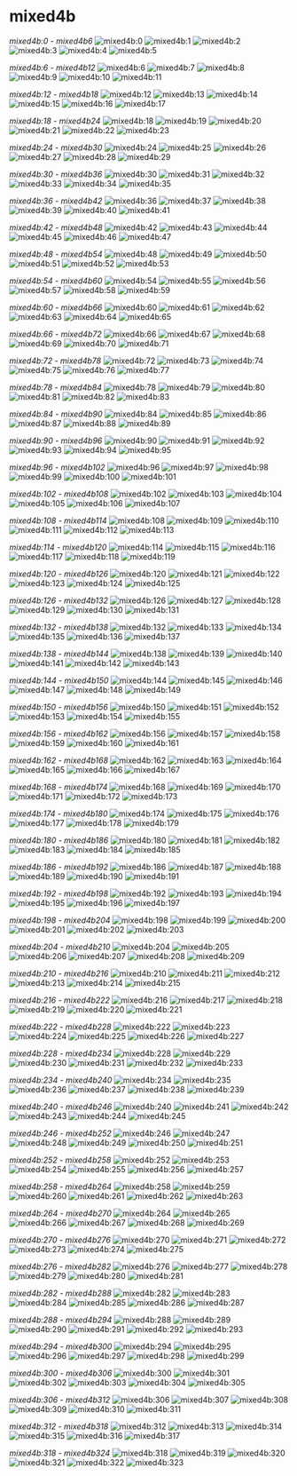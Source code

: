 # mixed4b
*mixed4b:0 - mixed4b6*
![mixed4b:0](../results/images/mixed4b_3x3_pre_relu_0.jpg) ![mixed4b:1](../results/images/mixed4b_3x3_pre_relu_1.jpg) ![mixed4b:2](../results/images/mixed4b_3x3_pre_relu_2.jpg) ![mixed4b:3](../results/images/mixed4b_3x3_pre_relu_3.jpg) ![mixed4b:4](../results/images/mixed4b_3x3_pre_relu_4.jpg) ![mixed4b:5](../results/images/mixed4b_3x3_pre_relu_5.jpg) 

*mixed4b:6 - mixed4b12*
![mixed4b:6](../results/images/mixed4b_3x3_pre_relu_6.jpg) ![mixed4b:7](../results/images/mixed4b_3x3_pre_relu_7.jpg) ![mixed4b:8](../results/images/mixed4b_3x3_pre_relu_8.jpg) ![mixed4b:9](../results/images/mixed4b_3x3_pre_relu_9.jpg) ![mixed4b:10](../results/images/mixed4b_3x3_pre_relu_10.jpg) ![mixed4b:11](../results/images/mixed4b_3x3_pre_relu_11.jpg) 

*mixed4b:12 - mixed4b18*
![mixed4b:12](../results/images/mixed4b_3x3_pre_relu_12.jpg) ![mixed4b:13](../results/images/mixed4b_3x3_pre_relu_13.jpg) ![mixed4b:14](../results/images/mixed4b_3x3_pre_relu_14.jpg) ![mixed4b:15](../results/images/mixed4b_3x3_pre_relu_15.jpg) ![mixed4b:16](../results/images/mixed4b_3x3_pre_relu_16.jpg) ![mixed4b:17](../results/images/mixed4b_3x3_pre_relu_17.jpg) 

*mixed4b:18 - mixed4b24*
![mixed4b:18](../results/images/mixed4b_3x3_pre_relu_18.jpg) ![mixed4b:19](../results/images/mixed4b_3x3_pre_relu_19.jpg) ![mixed4b:20](../results/images/mixed4b_3x3_pre_relu_20.jpg) ![mixed4b:21](../results/images/mixed4b_3x3_pre_relu_21.jpg) ![mixed4b:22](../results/images/mixed4b_3x3_pre_relu_22.jpg) ![mixed4b:23](../results/images/mixed4b_3x3_pre_relu_23.jpg) 

*mixed4b:24 - mixed4b30*
![mixed4b:24](../results/images/mixed4b_3x3_pre_relu_24.jpg) ![mixed4b:25](../results/images/mixed4b_3x3_pre_relu_25.jpg) ![mixed4b:26](../results/images/mixed4b_3x3_pre_relu_26.jpg) ![mixed4b:27](../results/images/mixed4b_3x3_pre_relu_27.jpg) ![mixed4b:28](../results/images/mixed4b_3x3_pre_relu_28.jpg) ![mixed4b:29](../results/images/mixed4b_3x3_pre_relu_29.jpg) 

*mixed4b:30 - mixed4b36*
![mixed4b:30](../results/images/mixed4b_3x3_pre_relu_30.jpg) ![mixed4b:31](../results/images/mixed4b_3x3_pre_relu_31.jpg) ![mixed4b:32](../results/images/mixed4b_3x3_pre_relu_32.jpg) ![mixed4b:33](../results/images/mixed4b_3x3_pre_relu_33.jpg) ![mixed4b:34](../results/images/mixed4b_3x3_pre_relu_34.jpg) ![mixed4b:35](../results/images/mixed4b_3x3_pre_relu_35.jpg) 

*mixed4b:36 - mixed4b42*
![mixed4b:36](../results/images/mixed4b_3x3_pre_relu_36.jpg) ![mixed4b:37](../results/images/mixed4b_3x3_pre_relu_37.jpg) ![mixed4b:38](../results/images/mixed4b_3x3_pre_relu_38.jpg) ![mixed4b:39](../results/images/mixed4b_3x3_pre_relu_39.jpg) ![mixed4b:40](../results/images/mixed4b_3x3_pre_relu_40.jpg) ![mixed4b:41](../results/images/mixed4b_3x3_pre_relu_41.jpg) 

*mixed4b:42 - mixed4b48*
![mixed4b:42](../results/images/mixed4b_3x3_pre_relu_42.jpg) ![mixed4b:43](../results/images/mixed4b_3x3_pre_relu_43.jpg) ![mixed4b:44](../results/images/mixed4b_3x3_pre_relu_44.jpg) ![mixed4b:45](../results/images/mixed4b_3x3_pre_relu_45.jpg) ![mixed4b:46](../results/images/mixed4b_3x3_pre_relu_46.jpg) ![mixed4b:47](../results/images/mixed4b_3x3_pre_relu_47.jpg) 

*mixed4b:48 - mixed4b54*
![mixed4b:48](../results/images/mixed4b_3x3_pre_relu_48.jpg) ![mixed4b:49](../results/images/mixed4b_3x3_pre_relu_49.jpg) ![mixed4b:50](../results/images/mixed4b_3x3_pre_relu_50.jpg) ![mixed4b:51](../results/images/mixed4b_3x3_pre_relu_51.jpg) ![mixed4b:52](../results/images/mixed4b_3x3_pre_relu_52.jpg) ![mixed4b:53](../results/images/mixed4b_3x3_pre_relu_53.jpg) 

*mixed4b:54 - mixed4b60*
![mixed4b:54](../results/images/mixed4b_3x3_pre_relu_54.jpg) ![mixed4b:55](../results/images/mixed4b_3x3_pre_relu_55.jpg) ![mixed4b:56](../results/images/mixed4b_3x3_pre_relu_56.jpg) ![mixed4b:57](../results/images/mixed4b_3x3_pre_relu_57.jpg) ![mixed4b:58](../results/images/mixed4b_3x3_pre_relu_58.jpg) ![mixed4b:59](../results/images/mixed4b_3x3_pre_relu_59.jpg) 

*mixed4b:60 - mixed4b66*
![mixed4b:60](../results/images/mixed4b_3x3_pre_relu_60.jpg) ![mixed4b:61](../results/images/mixed4b_3x3_pre_relu_61.jpg) ![mixed4b:62](../results/images/mixed4b_3x3_pre_relu_62.jpg) ![mixed4b:63](../results/images/mixed4b_3x3_pre_relu_63.jpg) ![mixed4b:64](../results/images/mixed4b_3x3_pre_relu_64.jpg) ![mixed4b:65](../results/images/mixed4b_3x3_pre_relu_65.jpg) 

*mixed4b:66 - mixed4b72*
![mixed4b:66](../results/images/mixed4b_3x3_pre_relu_66.jpg) ![mixed4b:67](../results/images/mixed4b_3x3_pre_relu_67.jpg) ![mixed4b:68](../results/images/mixed4b_3x3_pre_relu_68.jpg) ![mixed4b:69](../results/images/mixed4b_3x3_pre_relu_69.jpg) ![mixed4b:70](../results/images/mixed4b_3x3_pre_relu_70.jpg) ![mixed4b:71](../results/images/mixed4b_3x3_pre_relu_71.jpg) 

*mixed4b:72 - mixed4b78*
![mixed4b:72](../results/images/mixed4b_3x3_pre_relu_72.jpg) ![mixed4b:73](../results/images/mixed4b_3x3_pre_relu_73.jpg) ![mixed4b:74](../results/images/mixed4b_3x3_pre_relu_74.jpg) ![mixed4b:75](../results/images/mixed4b_3x3_pre_relu_75.jpg) ![mixed4b:76](../results/images/mixed4b_3x3_pre_relu_76.jpg) ![mixed4b:77](../results/images/mixed4b_3x3_pre_relu_77.jpg) 

*mixed4b:78 - mixed4b84*
![mixed4b:78](../results/images/mixed4b_3x3_pre_relu_78.jpg) ![mixed4b:79](../results/images/mixed4b_3x3_pre_relu_79.jpg) ![mixed4b:80](../results/images/mixed4b_3x3_pre_relu_80.jpg) ![mixed4b:81](../results/images/mixed4b_3x3_pre_relu_81.jpg) ![mixed4b:82](../results/images/mixed4b_3x3_pre_relu_82.jpg) ![mixed4b:83](../results/images/mixed4b_3x3_pre_relu_83.jpg) 

*mixed4b:84 - mixed4b90*
![mixed4b:84](../results/images/mixed4b_3x3_pre_relu_84.jpg) ![mixed4b:85](../results/images/mixed4b_3x3_pre_relu_85.jpg) ![mixed4b:86](../results/images/mixed4b_3x3_pre_relu_86.jpg) ![mixed4b:87](../results/images/mixed4b_3x3_pre_relu_87.jpg) ![mixed4b:88](../results/images/mixed4b_3x3_pre_relu_88.jpg) ![mixed4b:89](../results/images/mixed4b_3x3_pre_relu_89.jpg) 

*mixed4b:90 - mixed4b96*
![mixed4b:90](../results/images/mixed4b_3x3_pre_relu_90.jpg) ![mixed4b:91](../results/images/mixed4b_3x3_pre_relu_91.jpg) ![mixed4b:92](../results/images/mixed4b_3x3_pre_relu_92.jpg) ![mixed4b:93](../results/images/mixed4b_3x3_pre_relu_93.jpg) ![mixed4b:94](../results/images/mixed4b_3x3_pre_relu_94.jpg) ![mixed4b:95](../results/images/mixed4b_3x3_pre_relu_95.jpg) 

*mixed4b:96 - mixed4b102*
![mixed4b:96](../results/images/mixed4b_3x3_pre_relu_96.jpg) ![mixed4b:97](../results/images/mixed4b_3x3_pre_relu_97.jpg) ![mixed4b:98](../results/images/mixed4b_3x3_pre_relu_98.jpg) ![mixed4b:99](../results/images/mixed4b_3x3_pre_relu_99.jpg) ![mixed4b:100](../results/images/mixed4b_3x3_pre_relu_100.jpg) ![mixed4b:101](../results/images/mixed4b_3x3_pre_relu_101.jpg) 

*mixed4b:102 - mixed4b108*
![mixed4b:102](../results/images/mixed4b_3x3_pre_relu_102.jpg) ![mixed4b:103](../results/images/mixed4b_3x3_pre_relu_103.jpg) ![mixed4b:104](../results/images/mixed4b_3x3_pre_relu_104.jpg) ![mixed4b:105](../results/images/mixed4b_3x3_pre_relu_105.jpg) ![mixed4b:106](../results/images/mixed4b_3x3_pre_relu_106.jpg) ![mixed4b:107](../results/images/mixed4b_3x3_pre_relu_107.jpg) 

*mixed4b:108 - mixed4b114*
![mixed4b:108](../results/images/mixed4b_3x3_pre_relu_108.jpg) ![mixed4b:109](../results/images/mixed4b_3x3_pre_relu_109.jpg) ![mixed4b:110](../results/images/mixed4b_3x3_pre_relu_110.jpg) ![mixed4b:111](../results/images/mixed4b_3x3_pre_relu_111.jpg) ![mixed4b:112](../results/images/mixed4b_3x3_pre_relu_112.jpg) ![mixed4b:113](../results/images/mixed4b_3x3_pre_relu_113.jpg) 

*mixed4b:114 - mixed4b120*
![mixed4b:114](../results/images/mixed4b_3x3_pre_relu_114.jpg) ![mixed4b:115](../results/images/mixed4b_3x3_pre_relu_115.jpg) ![mixed4b:116](../results/images/mixed4b_3x3_pre_relu_116.jpg) ![mixed4b:117](../results/images/mixed4b_3x3_pre_relu_117.jpg) ![mixed4b:118](../results/images/mixed4b_3x3_pre_relu_118.jpg) ![mixed4b:119](../results/images/mixed4b_3x3_pre_relu_119.jpg) 

*mixed4b:120 - mixed4b126*
![mixed4b:120](../results/images/mixed4b_3x3_pre_relu_120.jpg) ![mixed4b:121](../results/images/mixed4b_3x3_pre_relu_121.jpg) ![mixed4b:122](../results/images/mixed4b_3x3_pre_relu_122.jpg) ![mixed4b:123](../results/images/mixed4b_3x3_pre_relu_123.jpg) ![mixed4b:124](../results/images/mixed4b_3x3_pre_relu_124.jpg) ![mixed4b:125](../results/images/mixed4b_3x3_pre_relu_125.jpg) 

*mixed4b:126 - mixed4b132*
![mixed4b:126](../results/images/mixed4b_3x3_pre_relu_126.jpg) ![mixed4b:127](../results/images/mixed4b_3x3_pre_relu_127.jpg) ![mixed4b:128](../results/images/mixed4b_3x3_pre_relu_128.jpg) ![mixed4b:129](../results/images/mixed4b_3x3_pre_relu_129.jpg) ![mixed4b:130](../results/images/mixed4b_3x3_pre_relu_130.jpg) ![mixed4b:131](../results/images/mixed4b_3x3_pre_relu_131.jpg) 

*mixed4b:132 - mixed4b138*
![mixed4b:132](../results/images/mixed4b_3x3_pre_relu_132.jpg) ![mixed4b:133](../results/images/mixed4b_3x3_pre_relu_133.jpg) ![mixed4b:134](../results/images/mixed4b_3x3_pre_relu_134.jpg) ![mixed4b:135](../results/images/mixed4b_3x3_pre_relu_135.jpg) ![mixed4b:136](../results/images/mixed4b_3x3_pre_relu_136.jpg) ![mixed4b:137](../results/images/mixed4b_3x3_pre_relu_137.jpg) 

*mixed4b:138 - mixed4b144*
![mixed4b:138](../results/images/mixed4b_3x3_pre_relu_138.jpg) ![mixed4b:139](../results/images/mixed4b_3x3_pre_relu_139.jpg) ![mixed4b:140](../results/images/mixed4b_3x3_pre_relu_140.jpg) ![mixed4b:141](../results/images/mixed4b_3x3_pre_relu_141.jpg) ![mixed4b:142](../results/images/mixed4b_3x3_pre_relu_142.jpg) ![mixed4b:143](../results/images/mixed4b_3x3_pre_relu_143.jpg) 

*mixed4b:144 - mixed4b150*
![mixed4b:144](../results/images/mixed4b_3x3_pre_relu_144.jpg) ![mixed4b:145](../results/images/mixed4b_3x3_pre_relu_145.jpg) ![mixed4b:146](../results/images/mixed4b_3x3_pre_relu_146.jpg) ![mixed4b:147](../results/images/mixed4b_3x3_pre_relu_147.jpg) ![mixed4b:148](../results/images/mixed4b_3x3_pre_relu_148.jpg) ![mixed4b:149](../results/images/mixed4b_3x3_pre_relu_149.jpg) 

*mixed4b:150 - mixed4b156*
![mixed4b:150](../results/images/mixed4b_3x3_pre_relu_150.jpg) ![mixed4b:151](../results/images/mixed4b_3x3_pre_relu_151.jpg) ![mixed4b:152](../results/images/mixed4b_3x3_pre_relu_152.jpg) ![mixed4b:153](../results/images/mixed4b_3x3_pre_relu_153.jpg) ![mixed4b:154](../results/images/mixed4b_3x3_pre_relu_154.jpg) ![mixed4b:155](../results/images/mixed4b_3x3_pre_relu_155.jpg) 

*mixed4b:156 - mixed4b162*
![mixed4b:156](../results/images/mixed4b_3x3_pre_relu_156.jpg) ![mixed4b:157](../results/images/mixed4b_3x3_pre_relu_157.jpg) ![mixed4b:158](../results/images/mixed4b_3x3_pre_relu_158.jpg) ![mixed4b:159](../results/images/mixed4b_3x3_pre_relu_159.jpg) ![mixed4b:160](../results/images/mixed4b_3x3_pre_relu_160.jpg) ![mixed4b:161](../results/images/mixed4b_3x3_pre_relu_161.jpg) 

*mixed4b:162 - mixed4b168*
![mixed4b:162](../results/images/mixed4b_3x3_pre_relu_162.jpg) ![mixed4b:163](../results/images/mixed4b_3x3_pre_relu_163.jpg) ![mixed4b:164](../results/images/mixed4b_3x3_pre_relu_164.jpg) ![mixed4b:165](../results/images/mixed4b_3x3_pre_relu_165.jpg) ![mixed4b:166](../results/images/mixed4b_3x3_pre_relu_166.jpg) ![mixed4b:167](../results/images/mixed4b_3x3_pre_relu_167.jpg) 

*mixed4b:168 - mixed4b174*
![mixed4b:168](../results/images/mixed4b_3x3_pre_relu_168.jpg) ![mixed4b:169](../results/images/mixed4b_3x3_pre_relu_169.jpg) ![mixed4b:170](../results/images/mixed4b_3x3_pre_relu_170.jpg) ![mixed4b:171](../results/images/mixed4b_3x3_pre_relu_171.jpg) ![mixed4b:172](../results/images/mixed4b_3x3_pre_relu_172.jpg) ![mixed4b:173](../results/images/mixed4b_3x3_pre_relu_173.jpg) 

*mixed4b:174 - mixed4b180*
![mixed4b:174](../results/images/mixed4b_3x3_pre_relu_174.jpg) ![mixed4b:175](../results/images/mixed4b_3x3_pre_relu_175.jpg) ![mixed4b:176](../results/images/mixed4b_3x3_pre_relu_176.jpg) ![mixed4b:177](../results/images/mixed4b_3x3_pre_relu_177.jpg) ![mixed4b:178](../results/images/mixed4b_3x3_pre_relu_178.jpg) ![mixed4b:179](../results/images/mixed4b_3x3_pre_relu_179.jpg) 

*mixed4b:180 - mixed4b186*
![mixed4b:180](../results/images/mixed4b_3x3_pre_relu_180.jpg) ![mixed4b:181](../results/images/mixed4b_3x3_pre_relu_181.jpg) ![mixed4b:182](../results/images/mixed4b_3x3_pre_relu_182.jpg) ![mixed4b:183](../results/images/mixed4b_3x3_pre_relu_183.jpg) ![mixed4b:184](../results/images/mixed4b_3x3_pre_relu_184.jpg) ![mixed4b:185](../results/images/mixed4b_3x3_pre_relu_185.jpg) 

*mixed4b:186 - mixed4b192*
![mixed4b:186](../results/images/mixed4b_3x3_pre_relu_186.jpg) ![mixed4b:187](../results/images/mixed4b_3x3_pre_relu_187.jpg) ![mixed4b:188](../results/images/mixed4b_3x3_pre_relu_188.jpg) ![mixed4b:189](../results/images/mixed4b_3x3_pre_relu_189.jpg) ![mixed4b:190](../results/images/mixed4b_3x3_pre_relu_190.jpg) ![mixed4b:191](../results/images/mixed4b_3x3_pre_relu_191.jpg) 

*mixed4b:192 - mixed4b198*
![mixed4b:192](../results/images/mixed4b_3x3_pre_relu_192.jpg) ![mixed4b:193](../results/images/mixed4b_3x3_pre_relu_193.jpg) ![mixed4b:194](../results/images/mixed4b_3x3_pre_relu_194.jpg) ![mixed4b:195](../results/images/mixed4b_3x3_pre_relu_195.jpg) ![mixed4b:196](../results/images/mixed4b_3x3_pre_relu_196.jpg) ![mixed4b:197](../results/images/mixed4b_3x3_pre_relu_197.jpg) 

*mixed4b:198 - mixed4b204*
![mixed4b:198](../results/images/mixed4b_3x3_pre_relu_198.jpg) ![mixed4b:199](../results/images/mixed4b_3x3_pre_relu_199.jpg) ![mixed4b:200](../results/images/mixed4b_3x3_pre_relu_200.jpg) ![mixed4b:201](../results/images/mixed4b_3x3_pre_relu_201.jpg) ![mixed4b:202](../results/images/mixed4b_3x3_pre_relu_202.jpg) ![mixed4b:203](../results/images/mixed4b_3x3_pre_relu_203.jpg) 

*mixed4b:204 - mixed4b210*
![mixed4b:204](../results/images/mixed4b_3x3_pre_relu_204.jpg) ![mixed4b:205](../results/images/mixed4b_3x3_pre_relu_205.jpg) ![mixed4b:206](../results/images/mixed4b_3x3_pre_relu_206.jpg) ![mixed4b:207](../results/images/mixed4b_3x3_pre_relu_207.jpg) ![mixed4b:208](../results/images/mixed4b_3x3_pre_relu_208.jpg) ![mixed4b:209](../results/images/mixed4b_3x3_pre_relu_209.jpg) 

*mixed4b:210 - mixed4b216*
![mixed4b:210](../results/images/mixed4b_3x3_pre_relu_210.jpg) ![mixed4b:211](../results/images/mixed4b_3x3_pre_relu_211.jpg) ![mixed4b:212](../results/images/mixed4b_3x3_pre_relu_212.jpg) ![mixed4b:213](../results/images/mixed4b_3x3_pre_relu_213.jpg) ![mixed4b:214](../results/images/mixed4b_3x3_pre_relu_214.jpg) ![mixed4b:215](../results/images/mixed4b_3x3_pre_relu_215.jpg) 

*mixed4b:216 - mixed4b222*
![mixed4b:216](../results/images/mixed4b_3x3_pre_relu_216.jpg) ![mixed4b:217](../results/images/mixed4b_3x3_pre_relu_217.jpg) ![mixed4b:218](../results/images/mixed4b_3x3_pre_relu_218.jpg) ![mixed4b:219](../results/images/mixed4b_3x3_pre_relu_219.jpg) ![mixed4b:220](../results/images/mixed4b_3x3_pre_relu_220.jpg) ![mixed4b:221](../results/images/mixed4b_3x3_pre_relu_221.jpg) 

*mixed4b:222 - mixed4b228*
![mixed4b:222](../results/images/mixed4b_3x3_pre_relu_222.jpg) ![mixed4b:223](../results/images/mixed4b_3x3_pre_relu_223.jpg) ![mixed4b:224](../results/images/mixed4b_3x3_pre_relu_224.jpg) ![mixed4b:225](../results/images/mixed4b_3x3_pre_relu_225.jpg) ![mixed4b:226](../results/images/mixed4b_3x3_pre_relu_226.jpg) ![mixed4b:227](../results/images/mixed4b_3x3_pre_relu_227.jpg) 

*mixed4b:228 - mixed4b234*
![mixed4b:228](../results/images/mixed4b_3x3_pre_relu_228.jpg) ![mixed4b:229](../results/images/mixed4b_3x3_pre_relu_229.jpg) ![mixed4b:230](../results/images/mixed4b_3x3_pre_relu_230.jpg) ![mixed4b:231](../results/images/mixed4b_3x3_pre_relu_231.jpg) ![mixed4b:232](../results/images/mixed4b_3x3_pre_relu_232.jpg) ![mixed4b:233](../results/images/mixed4b_3x3_pre_relu_233.jpg) 

*mixed4b:234 - mixed4b240*
![mixed4b:234](../results/images/mixed4b_3x3_pre_relu_234.jpg) ![mixed4b:235](../results/images/mixed4b_3x3_pre_relu_235.jpg) ![mixed4b:236](../results/images/mixed4b_3x3_pre_relu_236.jpg) ![mixed4b:237](../results/images/mixed4b_3x3_pre_relu_237.jpg) ![mixed4b:238](../results/images/mixed4b_3x3_pre_relu_238.jpg) ![mixed4b:239](../results/images/mixed4b_3x3_pre_relu_239.jpg) 

*mixed4b:240 - mixed4b246*
![mixed4b:240](../results/images/mixed4b_3x3_pre_relu_240.jpg) ![mixed4b:241](../results/images/mixed4b_3x3_pre_relu_241.jpg) ![mixed4b:242](../results/images/mixed4b_3x3_pre_relu_242.jpg) ![mixed4b:243](../results/images/mixed4b_3x3_pre_relu_243.jpg) ![mixed4b:244](../results/images/mixed4b_3x3_pre_relu_244.jpg) ![mixed4b:245](../results/images/mixed4b_3x3_pre_relu_245.jpg) 

*mixed4b:246 - mixed4b252*
![mixed4b:246](../results/images/mixed4b_3x3_pre_relu_246.jpg) ![mixed4b:247](../results/images/mixed4b_3x3_pre_relu_247.jpg) ![mixed4b:248](../results/images/mixed4b_3x3_pre_relu_248.jpg) ![mixed4b:249](../results/images/mixed4b_3x3_pre_relu_249.jpg) ![mixed4b:250](../results/images/mixed4b_3x3_pre_relu_250.jpg) ![mixed4b:251](../results/images/mixed4b_3x3_pre_relu_251.jpg) 

*mixed4b:252 - mixed4b258*
![mixed4b:252](../results/images/mixed4b_3x3_pre_relu_252.jpg) ![mixed4b:253](../results/images/mixed4b_3x3_pre_relu_253.jpg) ![mixed4b:254](../results/images/mixed4b_3x3_pre_relu_254.jpg) ![mixed4b:255](../results/images/mixed4b_3x3_pre_relu_255.jpg) ![mixed4b:256](../results/images/mixed4b_3x3_pre_relu_256.jpg) ![mixed4b:257](../results/images/mixed4b_3x3_pre_relu_257.jpg) 

*mixed4b:258 - mixed4b264*
![mixed4b:258](../results/images/mixed4b_3x3_pre_relu_258.jpg) ![mixed4b:259](../results/images/mixed4b_3x3_pre_relu_259.jpg) ![mixed4b:260](../results/images/mixed4b_3x3_pre_relu_260.jpg) ![mixed4b:261](../results/images/mixed4b_3x3_pre_relu_261.jpg) ![mixed4b:262](../results/images/mixed4b_3x3_pre_relu_262.jpg) ![mixed4b:263](../results/images/mixed4b_3x3_pre_relu_263.jpg) 

*mixed4b:264 - mixed4b270*
![mixed4b:264](../results/images/mixed4b_3x3_pre_relu_264.jpg) ![mixed4b:265](../results/images/mixed4b_3x3_pre_relu_265.jpg) ![mixed4b:266](../results/images/mixed4b_3x3_pre_relu_266.jpg) ![mixed4b:267](../results/images/mixed4b_3x3_pre_relu_267.jpg) ![mixed4b:268](../results/images/mixed4b_3x3_pre_relu_268.jpg) ![mixed4b:269](../results/images/mixed4b_3x3_pre_relu_269.jpg) 

*mixed4b:270 - mixed4b276*
![mixed4b:270](../results/images/mixed4b_3x3_pre_relu_270.jpg) ![mixed4b:271](../results/images/mixed4b_3x3_pre_relu_271.jpg) ![mixed4b:272](../results/images/mixed4b_3x3_pre_relu_272.jpg) ![mixed4b:273](../results/images/mixed4b_3x3_pre_relu_273.jpg) ![mixed4b:274](../results/images/mixed4b_3x3_pre_relu_274.jpg) ![mixed4b:275](../results/images/mixed4b_3x3_pre_relu_275.jpg) 

*mixed4b:276 - mixed4b282*
![mixed4b:276](../results/images/mixed4b_3x3_pre_relu_276.jpg) ![mixed4b:277](../results/images/mixed4b_3x3_pre_relu_277.jpg) ![mixed4b:278](../results/images/mixed4b_3x3_pre_relu_278.jpg) ![mixed4b:279](../results/images/mixed4b_3x3_pre_relu_279.jpg) ![mixed4b:280](../results/images/mixed4b_3x3_pre_relu_280.jpg) ![mixed4b:281](../results/images/mixed4b_3x3_pre_relu_281.jpg) 

*mixed4b:282 - mixed4b288*
![mixed4b:282](../results/images/mixed4b_3x3_pre_relu_282.jpg) ![mixed4b:283](../results/images/mixed4b_3x3_pre_relu_283.jpg) ![mixed4b:284](../results/images/mixed4b_3x3_pre_relu_284.jpg) ![mixed4b:285](../results/images/mixed4b_3x3_pre_relu_285.jpg) ![mixed4b:286](../results/images/mixed4b_3x3_pre_relu_286.jpg) ![mixed4b:287](../results/images/mixed4b_3x3_pre_relu_287.jpg) 

*mixed4b:288 - mixed4b294*
![mixed4b:288](../results/images/mixed4b_3x3_pre_relu_288.jpg) ![mixed4b:289](../results/images/mixed4b_3x3_pre_relu_289.jpg) ![mixed4b:290](../results/images/mixed4b_3x3_pre_relu_290.jpg) ![mixed4b:291](../results/images/mixed4b_3x3_pre_relu_291.jpg) ![mixed4b:292](../results/images/mixed4b_3x3_pre_relu_292.jpg) ![mixed4b:293](../results/images/mixed4b_3x3_pre_relu_293.jpg) 

*mixed4b:294 - mixed4b300*
![mixed4b:294](../results/images/mixed4b_3x3_pre_relu_294.jpg) ![mixed4b:295](../results/images/mixed4b_3x3_pre_relu_295.jpg) ![mixed4b:296](../results/images/mixed4b_3x3_pre_relu_296.jpg) ![mixed4b:297](../results/images/mixed4b_3x3_pre_relu_297.jpg) ![mixed4b:298](../results/images/mixed4b_3x3_pre_relu_298.jpg) ![mixed4b:299](../results/images/mixed4b_3x3_pre_relu_299.jpg) 

*mixed4b:300 - mixed4b306*
![mixed4b:300](../results/images/mixed4b_3x3_pre_relu_300.jpg) ![mixed4b:301](../results/images/mixed4b_3x3_pre_relu_301.jpg) ![mixed4b:302](../results/images/mixed4b_3x3_pre_relu_302.jpg) ![mixed4b:303](../results/images/mixed4b_3x3_pre_relu_303.jpg) ![mixed4b:304](../results/images/mixed4b_3x3_pre_relu_304.jpg) ![mixed4b:305](../results/images/mixed4b_3x3_pre_relu_305.jpg) 

*mixed4b:306 - mixed4b312*
![mixed4b:306](../results/images/mixed4b_3x3_pre_relu_306.jpg) ![mixed4b:307](../results/images/mixed4b_3x3_pre_relu_307.jpg) ![mixed4b:308](../results/images/mixed4b_3x3_pre_relu_308.jpg) ![mixed4b:309](../results/images/mixed4b_3x3_pre_relu_309.jpg) ![mixed4b:310](../results/images/mixed4b_3x3_pre_relu_310.jpg) ![mixed4b:311](../results/images/mixed4b_3x3_pre_relu_311.jpg) 

*mixed4b:312 - mixed4b318*
![mixed4b:312](../results/images/mixed4b_3x3_pre_relu_312.jpg) ![mixed4b:313](../results/images/mixed4b_3x3_pre_relu_313.jpg) ![mixed4b:314](../results/images/mixed4b_3x3_pre_relu_314.jpg) ![mixed4b:315](../results/images/mixed4b_3x3_pre_relu_315.jpg) ![mixed4b:316](../results/images/mixed4b_3x3_pre_relu_316.jpg) ![mixed4b:317](../results/images/mixed4b_3x3_pre_relu_317.jpg) 

*mixed4b:318 - mixed4b324*
![mixed4b:318](../results/images/mixed4b_3x3_pre_relu_318.jpg) ![mixed4b:319](../results/images/mixed4b_3x3_pre_relu_319.jpg) ![mixed4b:320](../results/images/mixed4b_3x3_pre_relu_320.jpg) ![mixed4b:321](../results/images/mixed4b_3x3_pre_relu_321.jpg) ![mixed4b:322](../results/images/mixed4b_3x3_pre_relu_322.jpg) ![mixed4b:323](../results/images/mixed4b_3x3_pre_relu_323.jpg) 

